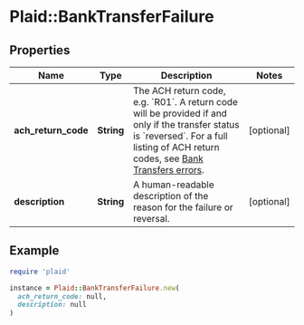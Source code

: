 # Plaid::BankTransferFailure

## Properties

| Name | Type | Description | Notes |
| ---- | ---- | ----------- | ----- |
| **ach_return_code** | **String** | The ACH return code, e.g. &#x60;R01&#x60;.  A return code will be provided if and only if the transfer status is &#x60;reversed&#x60;. For a full listing of ACH return codes, see [Bank Transfers errors](/docs/errors/bank-transfers/#ach-return-codes). | [optional] |
| **description** | **String** | A human-readable description of the reason for the failure or reversal. | [optional] |

## Example

```ruby
require 'plaid'

instance = Plaid::BankTransferFailure.new(
  ach_return_code: null,
  description: null
)
```

